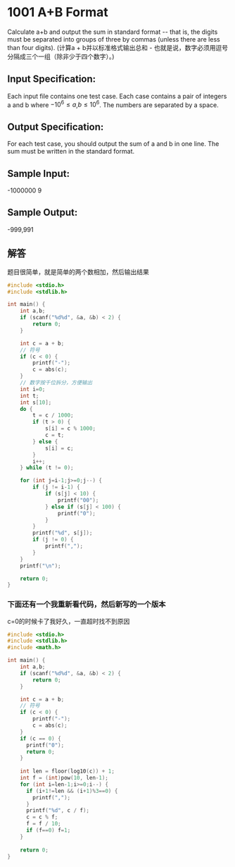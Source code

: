 # 1001 A+B Format
Calculate a+b and output the sum in standard format -- that is, the digits must be separated into groups of three by commas (unless there are less than four digits).
(计算a + b并以标准格式输出总和 - 也就是说，数字必须用逗号分隔成三个一组（除非少于四个数字）。)

## Input Specification:
Each input file contains one test case. Each case contains a pair of integers a and b where $−10^6≤a$,$b≤10^6$. The numbers are separated by a space.

## Output Specification:
For each test case, you should output the sum of a and b in one line. The sum must be written in the standard format.

## Sample Input:
-1000000 9
## Sample Output:
-999,991

## 解答
题目很简单，就是简单的两个数相加，然后输出结果

```c
#include <stdio.h>
#include <stdlib.h>

int main() {
    int a,b;
    if (scanf("%d%d", &a, &b) < 2) {
        return 0;
    }   

    int c = a + b;
    // 符号
    if (c < 0) {
        printf("-");
        c = abs(c);
    }
    // 数字按千位拆分，方便输出
    int i=0;
    int t;
    int s[10];
    do {
        t = c / 1000;
        if (t > 0) {
            s[i] = c % 1000;
            c = t;
        } else {
            s[i] = c;
        }
        i++;
    } while (t != 0);

    for (int j=i-1;j>=0;j--) {
        if (j != i-1) {
            if (s[j] < 10) {
                printf("00");
            } else if (s[j] < 100) {
                printf("0");
            }
        }
        printf("%d", s[j]);
        if (j != 0) {
            printf(",");
        }
    }
    printf("\n");

    return 0;
}
```

### 下面还有一个我重新看代码，然后新写的一个版本
c=0的时候卡了我好久，一直超时找不到原因
```c
#include <stdio.h>
#include <stdlib.h>
#include <math.h>

int main() {
    int a,b;
    if (scanf("%d%d", &a, &b) < 2) {
        return 0;
    }   

    int c = a + b;
    // 符号
    if (c < 0) {
        printf("-");
        c = abs(c);
    }
    if (c == 0) {
      printf("0");
      return 0;
    }
    
    int len = floor(log10(c)) + 1;
    int f = (int)pow(10, len-1);
    for (int i=len-1;i>=0;i--) {
      if (i+1!=len && (i+1)%3==0) {
        printf(",");
      }
      printf("%d", c / f);
      c = c % f;
      f = f / 10;
      if (f==0) f=1;
    }
        
    return 0;
}
```
